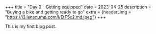 +++
title = "Day 0 - Getting equipped"
date = 2023-04-25
description = "Buying a bike and getting ready to go"
extra = {header_img = "https://i3.lensdump.com/i/EtF5x2.md.jpeg"}
+++

This is my first blog post.